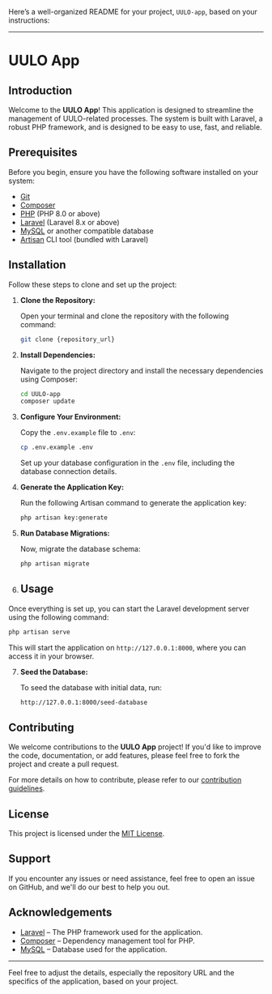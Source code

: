 Here’s a well-organized README for your project, `UULO-app`, based on your instructions:

---

# UULO App

## Introduction

Welcome to the **UULO App**! This application is designed to streamline the management of UULO-related processes. The system is built with Laravel, a robust PHP framework, and is designed to be easy to use, fast, and reliable.

## Prerequisites

Before you begin, ensure you have the following software installed on your system:

- [Git](https://git-scm.com/)
- [Composer](https://getcomposer.org/)
- [PHP](https://www.php.net/) (PHP 8.0 or above)
- [Laravel](https://laravel.com/docs) (Laravel 8.x or above)
- [MySQL](https://www.mysql.com/) or another compatible database
- [Artisan](https://laravel.com/docs/8.x/artisan) CLI tool (bundled with Laravel)

## Installation

Follow these steps to clone and set up the project:

1. **Clone the Repository:**

   Open your terminal and clone the repository with the following command:

   ```bash
   git clone {repository_url}
   ```

2. **Install Dependencies:**

   Navigate to the project directory and install the necessary dependencies using Composer:

   ```bash
   cd UULO-app
   composer update
   ```

3. **Configure Your Environment:**

   Copy the `.env.example` file to `.env`:

   ```bash
   cp .env.example .env
   ```

   Set up your database configuration in the `.env` file, including the database connection details.

4. **Generate the Application Key:**

   Run the following Artisan command to generate the application key:

   ```bash
   php artisan key:generate
   ```

5. **Run Database Migrations:**

   Now, migrate the database schema:

   ```bash
   php artisan migrate
   ```


6. ## Usage

Once everything is set up, you can start the Laravel development server using the following command:

```bash
php artisan serve
```

This will start the application on `http://127.0.0.1:8000`, where you can access it in your browser.

7. **Seed the Database:**

   To seed the database with initial data, run:

   ```bash
   http://127.0.0.1:8000/seed-database
   ```


## Contributing

We welcome contributions to the **UULO App** project! If you'd like to improve the code, documentation, or add features, please feel free to fork the project and create a pull request.

For more details on how to contribute, please refer to our [contribution guidelines](https://laravel.com/docs/contributions).

## License

This project is licensed under the [MIT License](https://opensource.org/licenses/MIT).

## Support

If you encounter any issues or need assistance, feel free to open an issue on GitHub, and we'll do our best to help you out.

## Acknowledgements

- [Laravel](https://laravel.com/) – The PHP framework used for the application.
- [Composer](https://getcomposer.org/) – Dependency management tool for PHP.
- [MySQL](https://www.mysql.com/) – Database used for the application.

---

Feel free to adjust the details, especially the repository URL and the specifics of the application, based on your project.
